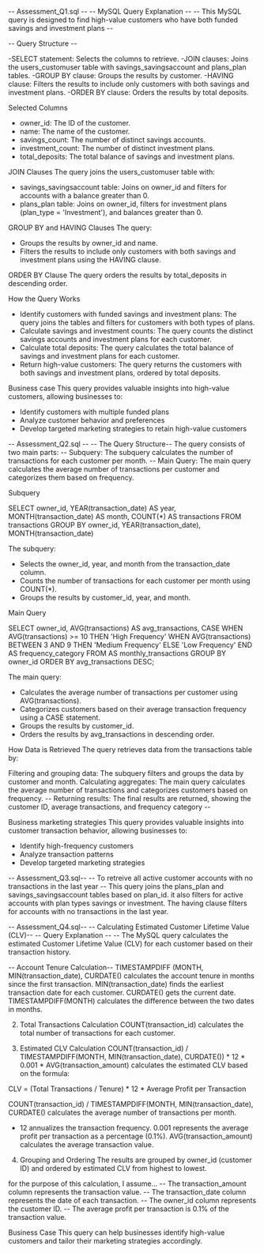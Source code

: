 -- Assessment_Q1.sql --
-- MySQL Query Explanation --
-- This MySQL query is designed to find high-value customers who have both funded savings and investment plans --

-- Query Structure --

-SELECT statement: Selects the columns to retrieve.
-JOIN clauses: Joins the users_customuser table with savings_savingsaccount and plans_plan tables.
-GROUP BY clause: Groups the results by customer.
-HAVING clause: Filters the results to include only customers with both savings and investment plans.
-ORDER BY clause: Orders the results by total deposits.

Selected Columns

- owner_id: The ID of the customer.
- name: The name of the customer.
- savings_count: The number of distinct savings accounts.
- investment_count: The number of distinct investment plans.
- total_deposits: The total balance of savings and investment plans.

JOIN Clauses
The query joins the users_customuser table with:

- savings_savingsaccount table: Joins on owner_id and filters for accounts with a balance greater than 0.
- plans_plan table: Joins on owner_id, filters for investment plans (plan_type = 'Investment'), and balances greater than 0.

GROUP BY and HAVING Clauses
The query:

- Groups the results by owner_id and name.
- Filters the results to include only customers with both savings and investment plans using the HAVING clause.

ORDER BY Clause
The query orders the results by total_deposits in descending order.

How the Query Works
- Identify customers with funded savings and investment plans: The query joins the tables and filters for customers with both types of plans.
- Calculate savings and investment counts: The query counts the distinct savings accounts and investment plans for each customer.
- Calculate total deposits: The query calculates the total balance of savings and investment plans for each customer.
- Return high-value customers: The query returns the customers with both savings and investment plans, ordered by total deposits.

Business case
This query provides valuable insights into high-value customers, allowing businesses to:

- Identify customers with multiple funded plans
- Analyze customer behavior and preferences
- Develop targeted marketing strategies to retain high-value customers


-- Assessment_Q2.sql --
-- The Query Structure--
The query consists of two main parts:
-- Subquery: The subquery calculates the number of transactions for each customer per month.
-- Main Query: The main query calculates the average number of transactions per customer and categorizes them based on frequency.

Subquery

SELECT 
  owner_id,
  YEAR(transaction_date) AS year,
  MONTH(transaction_date) AS month,
  COUNT(*) AS transactions
FROM 
  transactions
GROUP BY 
  owner_id, YEAR(transaction_date), MONTH(transaction_date)


The subquery:

- Selects the owner_id, year, and month from the transaction_date column.
- Counts the number of transactions for each customer per month using COUNT(*).
- Groups the results by customer_id, year, and month.

Main Query

SELECT 
  owner_id,
  AVG(transactions) AS avg_transactions,
  CASE
    WHEN AVG(transactions) >= 10 THEN 'High Frequency'
    WHEN AVG(transactions) BETWEEN 3 AND 9 THEN 'Medium Frequency'
    ELSE 'Low Frequency'
  END AS frequency_category
FROM 
   AS monthly_transactions
GROUP BY 
  owner_id
ORDER BY 
  avg_transactions DESC;


The main query:

- Calculates the average number of transactions per customer using AVG(transactions).
- Categorizes customers based on their average transaction frequency using a CASE statement.
- Groups the results by customer_id.
- Orders the results by avg_transactions in descending order.

How Data is Retrieved
The query retrieves data from the transactions table by:

Filtering and grouping data: The subquery filters and groups the data by customer and month.
Calculating aggregates: The main query calculates the average number of transactions and categorizes customers based on frequency.
-- Returning results: The final results are returned, showing the customer ID, average transactions, and frequency category --

Business marketing strategies
This query provides valuable insights into customer transaction behavior, allowing businesses to:

- Identify high-frequency customers
- Analyze transaction patterns
- Develop targeted marketing strategies


-- Assessment_Q3.sql--
-- To retreive all active customer accounts with no transactions in the last year --
This query joins the plans_plan and savings_savingsaccount tables based on plan_id.
it also filters for active accounts with plan types savings or investment.
The having clause filters for accounts with no transactions in the last year. 


-- Assessment_Q4.sql--
-- Calculating Estimated Customer Lifetime Value (CLV)--
-- Query Explanation --
-- The MySQL query calculates the estimated Customer Lifetime Value (CLV) for each customer based on their transaction history.

-- Account Tenure Calculation--
TIMESTAMPDIFF (MONTH, MIN(transaction_date), CURDATE() calculates the account tenure in months since the first transaction.
MIN(transaction_date) finds the earliest transaction date for each customer.
CURDATE() gets the current date.
TIMESTAMPDIFF(MONTH) calculates the difference between the two dates in months.

2. Total Transactions Calculation
COUNT(transaction_id) calculates the total number of transactions for each customer.

3. Estimated CLV Calculation
COUNT(transaction_id) / TIMESTAMPDIFF(MONTH, MIN(transaction_date), CURDATE()) * 12 * 0.001 * AVG(transaction_amount) calculates the estimated CLV based on the formula:

CLV = (Total Transactions / Tenure) * 12 * Average Profit per Transaction

COUNT(transaction_id) / TIMESTAMPDIFF(MONTH, MIN(transaction_date), CURDATE() calculates the average number of transactions per month.
* 12 annualizes the transaction frequency.
0.001 represents the average profit per transaction as a percentage (0.1%).
AVG(transaction_amount) calculates the average transaction value.

4. Grouping and Ordering
The results are grouped by owner_id (customer ID) and ordered by estimated CLV from highest to lowest.

for the purpose of this calculation, I assume...
-- The transaction_amount column represents the transaction value.
-- The transaction_date column represents the date of each transaction.
-- The owner_id column represents the customer ID.
-- The average profit per transaction is 0.1% of the transaction value.

Business Case
This query can help businesses identify high-value customers and tailor their marketing strategies accordingly.
